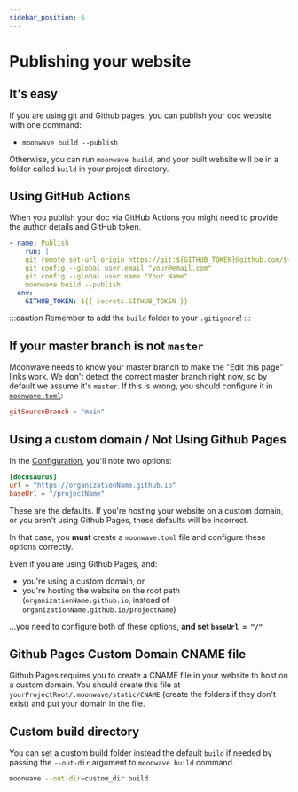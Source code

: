 ```yaml
---
sidebar_position: 6
---
```


# Publishing your website

## It's easy


If you are using git and Github pages, you can publish your doc website with one command:

- `moonwave build --publish`

Otherwise, you can run `moonwave build`, and your built website will be in a folder called `build` in your project directory.

## Using GitHub Actions

When you publish your doc via GitHub Actions you might need to provide the author details and GitHub token.

```yaml
- name: Publish
    run: |
    git remote set-url origin https://git:${GITHUB_TOKEN}@github.com/${GITHUB_REPOSITORY}.git
    git config --global user.email "your@email.com"
    git config --global user.name "Your Name"
    moonwave build --publish
  env:
    GITHUB_TOKEN: ${{ secrets.GITHUB_TOKEN }}
```

:::caution
Remember to add the `build` folder to your `.gitignore`!
:::

## If your master branch is not `master`
Moonwave needs to know your master branch to make the "Edit this page" links work. We don't detect the correct master branch right now, so by default we assume it's `master`. If this is wrong, you should configure it in [`moonwave.toml`](Configuration):

```toml
gitSourceBranch = "main"
```

## Using a custom domain / Not Using Github Pages

In the [Configuration](Configuration), you'll note two options:

```toml
[docusaurus]
url = "https://organizationName.github.io"
baseUrl = "/projectName"
```

These are the defaults. If you're hosting your website on a custom domain, or you aren't using Github Pages, these defaults will be incorrect.

In that case, you **must** create a `moonwave.toml` file and configure these options correctly.

Even if you are using Github Pages, and:
- you're using a custom domain, or
- you're hosting the website on the root path (`organizationName.github.io`, instead of `organizationName.github.io/projectName`)
  
...you need to configure both of these options, **and set `baseUrl = "/"`**

## Github Pages Custom Domain CNAME file

Github Pages requires you to create a CNAME file in your website to host on a custom domain. You should create this file at `yourProjectRoot/.moonwave/static/CNAME` (create the folders if they don't exist) and put your domain in the file. 

## Custom build directory

You can set a custom build folder instead the default `build` if needed by passing the `--out-dir` argument to `moonwave build` command.

```sh
moonwave --out-dir=custom_dir build
```
